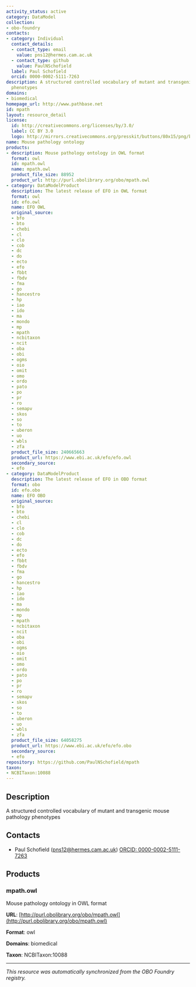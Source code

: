 ```yaml
---
activity_status: active
category: DataModel
collection:
- obo-foundry
contacts:
- category: Individual
  contact_details:
  - contact_type: email
    value: pns12@hermes.cam.ac.uk
  - contact_type: github
    value: PaulNSchofield
  label: Paul Schofield
  orcid: 0000-0002-5111-7263
description: A structured controlled vocabulary of mutant and transgenic mouse pathology
  phenotypes
domains:
- biomedical
homepage_url: http://www.pathbase.net
id: mpath
layout: resource_detail
license:
  id: http://creativecommons.org/licenses/by/3.0/
  label: CC BY 3.0
  logo: http://mirrors.creativecommons.org/presskit/buttons/80x15/png/by.png
name: Mouse pathology ontology
products:
- description: Mouse pathology ontology in OWL format
  format: owl
  id: mpath.owl
  name: mpath.owl
  product_file_size: 88952
  product_url: http://purl.obolibrary.org/obo/mpath.owl
- category: DataModelProduct
  description: The latest release of EFO in OWL format
  format: owl
  id: efo.owl
  name: EFO OWL
  original_source:
  - bfo
  - bto
  - chebi
  - cl
  - clo
  - cob
  - dc
  - do
  - ecto
  - efo
  - fbbt
  - fbdv
  - fma
  - go
  - hancestro
  - hp
  - iao
  - ido
  - ma
  - mondo
  - mp
  - mpath
  - ncbitaxon
  - ncit
  - oba
  - obi
  - ogms
  - oio
  - omit
  - omo
  - ordo
  - pato
  - po
  - pr
  - ro
  - semapv
  - skos
  - so
  - to
  - uberon
  - uo
  - wbls
  - zfa
  product_file_size: 240665663
  product_url: https://www.ebi.ac.uk/efo/efo.owl
  secondary_source:
  - efo
- category: DataModelProduct
  description: The latest release of EFO in OBO format
  format: obo
  id: efo.obo
  name: EFO OBO
  original_source:
  - bfo
  - bto
  - chebi
  - cl
  - clo
  - cob
  - dc
  - do
  - ecto
  - efo
  - fbbt
  - fbdv
  - fma
  - go
  - hancestro
  - hp
  - iao
  - ido
  - ma
  - mondo
  - mp
  - mpath
  - ncbitaxon
  - ncit
  - oba
  - obi
  - ogms
  - oio
  - omit
  - omo
  - ordo
  - pato
  - po
  - pr
  - ro
  - semapv
  - skos
  - so
  - to
  - uberon
  - uo
  - wbls
  - zfa
  product_file_size: 64058275
  product_url: https://www.ebi.ac.uk/efo/efo.obo
  secondary_source:
  - efo
repository: https://github.com/PaulNSchofield/mpath
taxon:
- NCBITaxon:10088
---
```

## Description

A structured controlled vocabulary of mutant and transgenic mouse pathology phenotypes

## Contacts

- Paul Schofield (pns12@hermes.cam.ac.uk) [ORCID: 0000-0002-5111-7263](https://orcid.org/0000-0002-5111-7263)

## Products

### mpath.owl

Mouse pathology ontology in OWL format

**URL**: [http://purl.obolibrary.org/obo/mpath.owl](http://purl.obolibrary.org/obo/mpath.owl)

**Format**: owl

**Domains**: biomedical

**Taxon**: NCBITaxon:10088

---

*This resource was automatically synchronized from the OBO Foundry registry.*